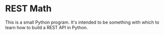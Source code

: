 # REST Math

This is a small Python program.  It's intended to be something with which to learn how to build a REST API in Python.
